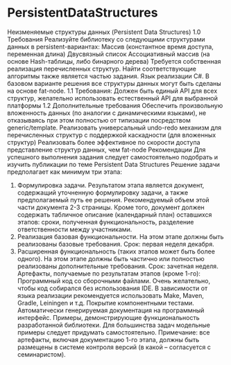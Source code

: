 # PersistentDataStructures


Неизменяемые структуры данных (Persistent Data Structures)
1.0 Требования
Реализуйте библиотеку со следующими структурами данных в persistent-вариантах:
Массив (константное время доступа, переменная длина)
Двусвязный список
Ассоциативный массив (на основе Hash-таблицы, либо бинарного дерева)
Требуется собственная реализация перечисленных структур. Найти соответствующие алгоритмы также является частью задания. Язык реализации C#. В базовом варианте решения все
структуры данных могут быть сделаны на основе fat-node. 
1.1 Требования:
Должен быть единый API для всех структур, желательно использовать естественный API для выбранной платформы
1.2 Дополнительные требования
Обеспечить произвольную вложенность данных (по аналогии с динамическими языками), не отказываясь при этом полностью от типизации посредством generic/template.
Реализовать универсальный undo-redo механизм для перечисленных структур с поддержкой каскадности (для вложенных структур)
Реализовать более эффективное по скорости доступа представление структур данных, чем fat-node
Рекомендации
Для успешного выполнения задания следует самостоятельно подобрать и изучить
публикации по теме Persistent Data Structures
Решение задачи предполагает как минимум три этапа:
1. Формулировка задачи. Результатом этапа является документ, содержащий уточненную формулировку задачи, а также предполагаемый путь ее решения. Рекомендуемый объем этой части документа 2-3 страницы. Кроме того, документ должен содержать табличное описание (календарный план) оставшихся этапов: сроки, полученная функциональность, разделение ответственности между участниками.
2. Реализация базовая функциональности. На этом этапе должны быть реализованы базовые требования.
Срок: первая неделя декабря.
3. Расширенная функциональность (таких этапов может быть более одного). На этом этапе должны быть частично или полностью реализованы дополнительные требования.
Срок: зачетная неделя.
Артефакты, получаемые по результатам этапов (кроме 1-го):
Программный код со сборочными файлами. Очень желательно, чтобы код собирался без использования IDE. В зависимости от языка реализации рекомендуется использовать Make, Maven, Gradle, Leiningen и т.д.
Покрытие компонентными тестами.
Автоматически генерируемая документация на программный интерфейс.
Примеры, демонстрирующие функциональность разработанной библиотеки. Для большинства задач модельные примеры следует придумать самостоятельно.
Примечание: все артефакты, включая документацию 1-го этапа, должны быть размещены в системе контроля версий (в какой – согласуется с семинаристом).
